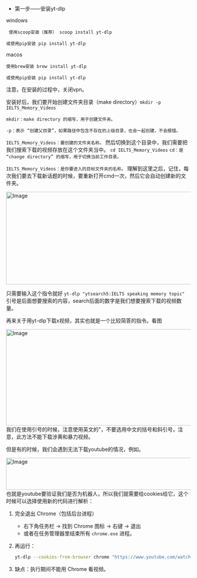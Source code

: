 * 第一步——安装yt-dlp

windows

 ` 使用scoop安装（推荐）
scoop install yt-dlp`

`或使用pip安装
pip install yt-dlp`

macos

`使用brew安装
brew install yt-dlp`

`或使用pip安装
pip install yt-dlp`

注意，在安装的过程中，关闭vpn。

安装好后，我们要开始创建文件夹目录（make directory）`mkdir -p IELTS_Memory_Videos`

`mkdir：make directory 的缩写，用于创建文件夹。`

`-p：表示 “创建父目录”，如果路径中包含不存在的上级目录，也会一起创建，不会报错。`

`IELTS_Memory_Videos：要创建的文件夹名称。`
然后切换到这个目录中，我们需要把我们搜索下载的视频存放在这个文件夹当中。
`cd IELTS_Memory_Videos`
`cd：是 “change directory” 的缩写，用于切换当前工作目录。`

`IELTS_Memory_Videos：是你要进入的目标文件夹的名称。`
理解到这里之后，记住，每次我们要去下载新话题的时候，要重新打开cmd一次，然后它会自动创建新的文件夹。

<img width="1112" height="252" alt="Image" src="https://github.com/user-attachments/assets/3a3d4e08-06cd-47d4-b211-0ff0a04662f7" />

只需要输入这个指令就好
` yt-dlp "ytsearch5:IELTS speaking memory topic" `
引号是后面想要搜索的内容，search后面的数字是我们想要搜索下载的视频数量。

再来关于用yt-dlp下载x视频，其实也就是一个比较简答的指令。看图

<img width="1121" height="262" alt="Image" src="https://github.com/user-attachments/assets/bcb0dc29-09cf-46d3-99ac-50e79b2b6777" />
我们在使用引号的时候，注意使用英文的"，不要选用中文的括号和斜引号，注意，此方法不能下载涉黄和暴力视频。

但是有的时候，我们会遇到无法下载youtube的情况，例如。

<img width="1319" height="87" alt="Image" src="https://github.com/user-attachments/assets/689a7c0a-07aa-4a52-8640-78202b9c9c3e" />
也就是youtube要验证我们是否为机器人，所以我们就需要给cookies给它，这个时候可以选择使用新的代码进行解析：

1. 完全退出 Chrome（包括后台进程）
   - 右下角任务栏 → 找到 Chrome 图标 → 右键 → 退出
   - 或者在任务管理器里结束所有 `chrome.exe` 进程。

2. 再运行：

   ```bash
   yt-dlp --cookies-from-browser chrome "https://www.youtube.com/watch?v=9BnUUtlQbFU（示例）"
   ```

3. 缺点：执行期间不能用 Chrome 看视频。
